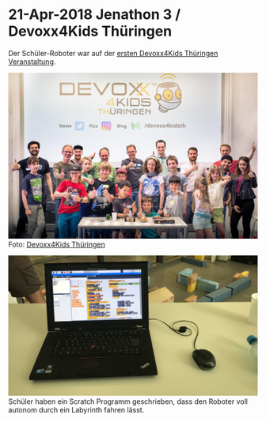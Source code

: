 # 21-Apr-2018 Jenathon 3 / Devoxx4Kids Thüringen

Der Schüler-Roboter war auf der [ersten Devoxx4Kids Thüringen Veranstaltung](https://www.meetup.com/jugthde/events/250002237/).

![Gruppenbild](images/2018-04-21_Gruppenbild.jpg)
Foto: [Devoxx4Kids Thüringen](https://twitter.com/Devoxx4KidsTh/status/987843731784175616)

![Scratch](images/2018-04-21_Scratch.jpg)
Schüler haben ein Scratch Programm geschrieben, dass den Roboter voll autonom durch ein Labyrinth fahren lässt.
